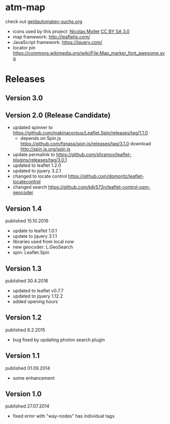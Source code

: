 # atm-map

check out <a href="https://geldautomaten-suche.org/">geldautomaten-suche.org</a>

- icons used by this project:
<a href="http://mapicons.nicolasmollet.com/">Nicolas Mollet</a> <a href="http://creativecommons.org/licenses/by-sa/3.0/">CC BY SA 3.0</a>
- map framework: http://leafletjs.com/
- JavaScript framework: https://jquery.com/
- locator pin https://commons.wikimedia.org/wiki/File:Map_marker_font_awesome.svg

# Releases

## Version 3.0


## Version 2.0 (Release Candidate)

- updated spinner to https://github.com/makinacorpus/Leaflet.Spin/releases/tag/1.1.0
	- depends on Spin.js https://github.com/fgnass/spin.js/releases/tag/3.1.0 download http://spin.js.org/spin.js
- update permalink to https://github.com/shramov/leaflet-plugins/releases/tag/3.0.1
- updated to leaflet 1.2.0
- updated to jquery 3.2.1
- changed to locate control https://github.com/domoritz/leaflet-locatecontrol
- changed search https://github.com/k4r573n/leaflet-control-osm-geocoder

## Version 1.4

published 15.10.2016

- update to leaflet 1.0.1
- update to jquery 3.1.1
- libraries used from local now
- new geocoder: L.GeoSearch
- spin: Leaflet.Spin

## Version 1.3

published 30.4.2016

- updated to leaflet v0.7.7
- updated to jquery 1.12.2
- added opening hours

## Version 1.2

published 8.2.2015

- bug fixed by updating photon search plugin

## Version 1.1

published 01.09.2014

- some enhancement

## Version 1.0

published 27.07.2014

- fixed error with "way-nodes" has individual tags
